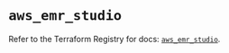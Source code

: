 # `aws_emr_studio`

Refer to the Terraform Registry for docs: [`aws_emr_studio`](https://registry.terraform.io/providers/hashicorp/aws/6.13.0/docs/resources/emr_studio).
